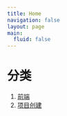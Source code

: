 ```yaml
---
title: Home
navigation: false
layout: page
main:
  fluid: false
---
```


# 分类

1. [前端](/browser)
2. [项目创建](/project-start)